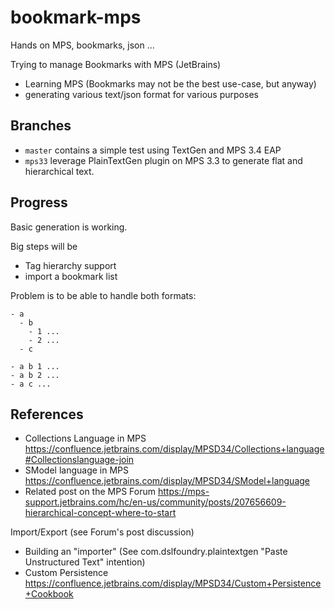 # bookmark-mps
Hands on MPS, bookmarks, json ...

Trying to manage Bookmarks with MPS (JetBrains)
- Learning MPS  (Bookmarks may not be the best use-case, but anyway)
- generating various text/json format for various purposes

## Branches

- `master` contains a simple test using TextGen and MPS 3.4 EAP
- `mps33` leverage PlainTextGen plugin on MPS 3.3 to generate flat and hierarchical text.

## Progress
Basic generation is working.

Big steps will be
- Tag hierarchy support
- import a bookmark list

Problem is to be able to handle both formats:

```
- a
  - b
    - 1 ...
    - 2 ...
  - c

- a b 1 ...
- a b 2 ...
- a c ...
```

## References

- Collections Language in MPS https://confluence.jetbrains.com/display/MPSD34/Collections+language#Collectionslanguage-join
- SModel language in MPS https://confluence.jetbrains.com/display/MPSD34/SModel+language
- Related post on the MPS Forum https://mps-support.jetbrains.com/hc/en-us/community/posts/207656609-hierarchical-concept-where-to-start

Import/Export (see Forum's post discussion)
- Building an "importer"  (See com.dslfoundry.plaintextgen  "Paste Unstructured Text" intention)
- Custom Persistence https://confluence.jetbrains.com/display/MPSD34/Custom+Persistence+Cookbook
